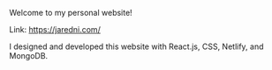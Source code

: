 Welcome to my personal website! 

Link: https://jaredni.com/

I designed and developed this website with React.js, CSS, Netlify, and MongoDB.
